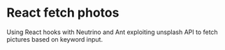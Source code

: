 # React fetch photos
Using React hooks with Neutrino and Ant exploiting unsplash API to fetch pictures based on keyword input.